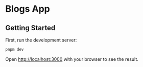 # Blogs App

## Getting Started

First, run the development server:

```bash
pnpm dev
```

Open [http://localhost:3000](http://localhost:3000) with your browser to see the result.
